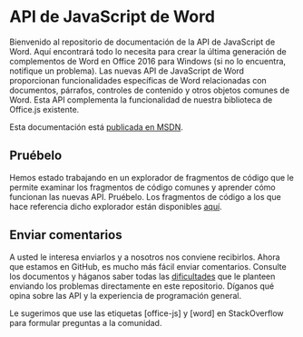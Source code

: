 # API de JavaScript de Word

Bienvenido al repositorio de documentación de la API de JavaScript de Word. Aquí encontrará todo lo necesita para crear la última generación de complementos de Word en Office 2016 para Windows (si no lo encuentra, notifique un problema). Las nuevas API de JavaScript de Word proporcionan funcionalidades específicas de Word relacionadas con documentos, párrafos, controles de contenido y otros objetos comunes de Word. Esta API complementa la funcionalidad de nuestra biblioteca de Office.js existente. 

Esta documentación está [publicada en MSDN](https://msdn.microsoft.com/EN-US/library/office/mt616496.aspx). 

## Pruébelo

Hemos estado trabajando en un explorador de fragmentos de código que le permite examinar los fragmentos de código comunes y aprender cómo funcionan las nuevas API. Pruébelo. Los fragmentos de código a los que hace referencia dicho explorador están disponibles [aquí](https://officesnippetexplorer.azurewebsites.net/#/snippets/word). 

## Enviar comentarios

A usted le interesa enviarlos y a nosotros nos conviene recibirlos. Ahora que estamos en GitHub, es mucho más fácil enviar comentarios. Consulte los documentos y háganos saber todas las [dificultades](https://github.com/OfficeDev/office-js-docs/issues) que le planteen enviando los problemas directamente en este repositorio. Díganos qué opina sobre las API y la experiencia de programación general. 

Le sugerimos que use las etiquetas [office-js] y [word] en StackOverflow para formular preguntas a la comunidad.


